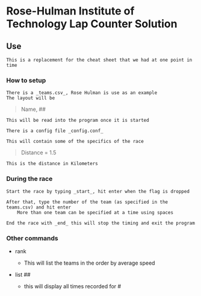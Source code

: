 # Rose-Hulman Institute of Technology Lap Counter Solution

## Use


	This is a replacement for the cheat sheet that we had at one point in time

### How to setup


	There is a _teams.csv_, Rose Hulman is use as an example
	The layout will be 

> Name, ##

	This will be read into the program once it is started

	There is a config file _config.conf_

	This will contain some of the specifics of the race

> Distance = 1.5

	This is the distance in Kilometers


### During the race
	
	Start the race by typing _start_, hit enter when the flag is dropped

	After that, type the number of the team (as specified in the teams.csv) and hit enter
		More than one team can be specified at a time using spaces

	End the race with _end_ this will stop the timing and exit the program

### Other commands

* rank
	* This will list the teams in the order by average speed

* list ##
	* this will display all times recorded for #

